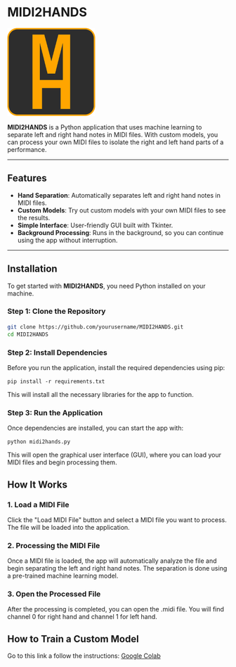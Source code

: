 # MIDI2HANDS

<img src="MIDI2HANDS.png" alt="Logo" width="200" />

**MIDI2HANDS** is a Python application that uses machine learning to separate left and right hand notes in MIDI files. With custom models, you can process your own MIDI files to isolate the right and left hand parts of a performance.

---

## Features

- **Hand Separation**: Automatically separates left and right hand notes in MIDI files.
- **Custom Models**: Try out custom models with your own MIDI files to see the results.
- **Simple Interface**: User-friendly GUI built with Tkinter.
- **Background Processing**: Runs in the background, so you can continue using the app without interruption.

---

## Installation

To get started with **MIDI2HANDS**, you need Python installed on your machine.

### Step 1: Clone the Repository

```bash
git clone https://github.com/yourusername/MIDI2HANDS.git
cd MIDI2HANDS
```

### Step 2: Install Dependencies


Before you run the application, install the required dependencies using pip:

```
pip install -r requirements.txt
```

This will install all the necessary libraries for the app to function.


### Step 3: Run the Application

Once dependencies are installed, you can start the app with:

```
python midi2hands.py
```

This will open the graphical user interface (GUI), where you can load your MIDI files and begin processing them.

## How It Works

### 1. Load a MIDI File

Click the "Load MIDI File" button and select a MIDI file you want to process. The file will be loaded into the application.

### 2. Processing the MIDI File

Once a MIDI file is loaded, the app will automatically analyze the file and begin separating the left and right hand notes. The separation is done using a pre-trained machine learning model. 

### 3. Open the Processed File

After the processing is completed, you can open the .midi file. You will find channel 0 for right hand and channel 1 for left hand.

## How to Train a Custom Model

Go to this link a follow the instructions: [Google Colab](https://colab.research.google.com/drive/1fwKNPdfAtdn9GAy4U58LrE_mK9aaYFe8?usp=sharing)
